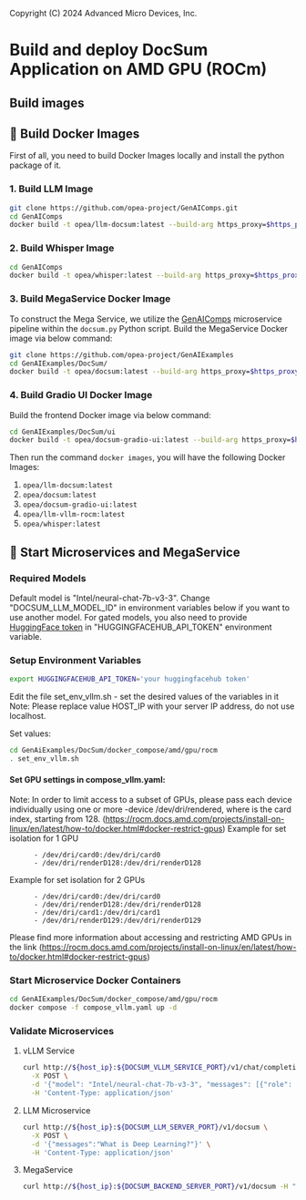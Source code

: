 Copyright (C) 2024 Advanced Micro Devices, Inc.

# Build and deploy DocSum Application on AMD GPU (ROCm)

## Build images

## 🚀 Build Docker Images

First of all, you need to build Docker Images locally and install the python package of it.

### 1. Build LLM Image

```bash
git clone https://github.com/opea-project/GenAIComps.git
cd GenAIComps
docker build -t opea/llm-docsum:latest --build-arg https_proxy=$https_proxy --build-arg http_proxy=$http_proxy -f comps/llms/src/doc-summarization/Dockerfile .
```

### 2. Build Whisper Image

```bash
cd GenAIComps
docker build -t opea/whisper:latest --build-arg https_proxy=$https_proxy --build-arg http_proxy=$http_proxy -f comps/asr/src/integrations/dependency/whisper/Dockerfile .
```

### 3. Build MegaService Docker Image

To construct the Mega Service, we utilize the [GenAIComps](https://github.com/opea-project/GenAIComps.git) microservice pipeline within the `docsum.py` Python script. Build the MegaService Docker image via below command:

```bash
git clone https://github.com/opea-project/GenAIExamples
cd GenAIExamples/DocSum/
docker build -t opea/docsum:latest --build-arg https_proxy=$https_proxy --build-arg http_proxy=$http_proxy -f Dockerfile .
```

### 4. Build Gradio UI Docker Image

Build the frontend Docker image via below command:

```bash
cd GenAIExamples/DocSum/ui
docker build -t opea/docsum-gradio-ui:latest --build-arg https_proxy=$https_proxy --build-arg http_proxy=$http_proxy -f docker/Dockerfile.gradio .
```

Then run the command `docker images`, you will have the following Docker Images:

1. `opea/llm-docsum:latest`
2. `opea/docsum:latest`
3. `opea/docsum-gradio-ui:latest`
4. `opea/llm-vllm-rocm:latest`
5. `opea/whisper:latest`

## 🚀 Start Microservices and MegaService

### Required Models

Default model is "Intel/neural-chat-7b-v3-3". Change "DOCSUM_LLM_MODEL_ID" in environment variables below if you want to use another model.
For gated models, you also need to provide [HuggingFace token](https://huggingface.co/docs/hub/security-tokens) in "HUGGINGFACEHUB_API_TOKEN" environment variable.

### Setup Environment Variables

```bash
export HUGGINGFACEHUB_API_TOKEN='your huggingfacehub token'
```

Edit the file set_env_vllm.sh - set the desired values of the variables in it
Note: Please replace value HOST_IP with your server IP address, do not use localhost.

Set values:

```bash
cd GenAiExamples/DocSum/docker_compose/amd/gpu/rocm
. set_env_vllm.sh
```

#### Set GPU settings in compose_vllm.yaml:

Note: In order to limit access to a subset of GPUs, please pass each device individually using one or more -device /dev/dri/rendered<node>, where <node> is the card index, starting from 128. (https://rocm.docs.amd.com/projects/install-on-linux/en/latest/how-to/docker.html#docker-restrict-gpus)
Example for set isolation for 1 GPU

```
      - /dev/dri/card0:/dev/dri/card0
      - /dev/dri/renderD128:/dev/dri/renderD128
```

Example for set isolation for 2 GPUs

```
      - /dev/dri/card0:/dev/dri/card0
      - /dev/dri/renderD128:/dev/dri/renderD128
      - /dev/dri/card1:/dev/dri/card1
      - /dev/dri/renderD129:/dev/dri/renderD129
```

Please find more information about accessing and restricting AMD GPUs in the link (https://rocm.docs.amd.com/projects/install-on-linux/en/latest/how-to/docker.html#docker-restrict-gpus)

### Start Microservice Docker Containers

```bash
cd GenAIExamples/DocSum/docker_compose/amd/gpu/rocm
docker compose -f compose_vllm.yaml up -d
```

### Validate Microservices

1. vLLM Service

   ```bash
   curl http://${host_ip}:${DOCSUM_VLLM_SERVICE_PORT}/v1/chat/completions \
     -X POST \
     -d '{"model": "Intel/neural-chat-7b-v3-3", "messages": [{"role": "user", "content": "What is Deep Learning?"}], "max_tokens": 17}' \
     -H 'Content-Type: application/json'
   ```

2. LLM Microservice

   ```bash
   curl http://${host_ip}:${DOCSUM_LLM_SERVER_PORT}/v1/docsum \
     -X POST \
     -d '{"messages":"What is Deep Learning?"}' \
     -H 'Content-Type: application/json'
   ```

3. MegaService

   ```bash
   curl http://${host_ip}:${DOCSUM_BACKEND_SERVER_PORT}/v1/docsum -H "Content-Type: application/json" -d '{"type": "text", "messages": "Text Embeddings Inference (TEI) is a toolkit for deploying and serving open source text embeddings and sequence classification models. TEI enables high-performance extraction for the most popular models, including FlagEmbedding, Ember, GTE and E5."}'
   ```
